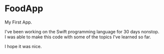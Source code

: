# FoodApp

My First App.

I've been working on the Swift programming language for 30 days nonstop.
I was able to make this code with some of the topics I've learned so far.

I hope it was nice.
